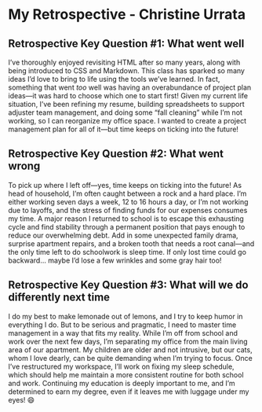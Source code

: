 # My Retrospective - Christine Urrata

## Retrospective Key Question #1: What went well  
I’ve thoroughly enjoyed revisiting HTML after so many years, along with being introduced to CSS and Markdown. This class has sparked so many ideas I’d love to bring to life using the tools we’ve learned. In fact, something that went *too* well was having an overabundance of project plan ideas—it was hard to choose which one to start first! Given my current life situation, I’ve been refining my resume, building spreadsheets to support adjuster team management, and doing some “fall cleaning” while I’m not working, so I can reorganize my office space. I wanted to create a project management plan for all of it—but time keeps on ticking into the future!

## Retrospective Key Question #2: What went wrong  
To pick up where I left off—yes, time keeps on ticking into the future! As head of household, I’m often caught between a rock and a hard place. I’m either working seven days a week, 12 to 16 hours a day, or I’m not working due to layoffs, and the stress of finding funds for our expenses consumes my time. A major reason I returned to school is to escape this exhausting cycle and find stability through a permanent position that pays enough to reduce our overwhelming debt. Add in some unexpected family drama, surprise apartment repairs, and a broken tooth that needs a root canal—and the only time left to do schoolwork is sleep time. If only lost time could go backward… maybe I’d lose a few wrinkles and some gray hair too!

## Retrospective Key Question #3: What will we do differently next time  
I do my best to make lemonade out of lemons, and I try to keep humor in everything I do. But to be serious and pragmatic, I need to master time management in a way that fits my reality. While I’m off from school and work over the next few days, I’m separating my office from the main living area of our apartment. My children are older and not intrusive, but our cats, whom I love dearly, can be quite demanding when I’m trying to focus. Once I’ve restructured my workspace, I’ll work on fixing my sleep schedule, which should help me maintain a more consistent routine for both school and work. Continuing my education is deeply important to me, and I’m determined to earn my degree, even if it leaves me with luggage under my eyes! 😄